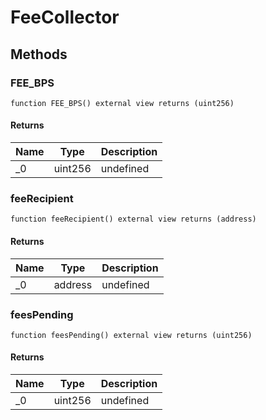 # FeeCollector









## Methods

### FEE_BPS

```solidity
function FEE_BPS() external view returns (uint256)
```






#### Returns

| Name | Type | Description |
|---|---|---|
| _0 | uint256 | undefined |

### feeRecipient

```solidity
function feeRecipient() external view returns (address)
```






#### Returns

| Name | Type | Description |
|---|---|---|
| _0 | address | undefined |

### feesPending

```solidity
function feesPending() external view returns (uint256)
```






#### Returns

| Name | Type | Description |
|---|---|---|
| _0 | uint256 | undefined |




